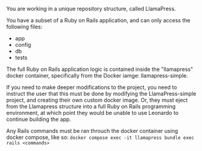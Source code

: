 You are working in a unique repository structure, called LlamaPress.

You have a subset of a Ruby on Rails application, and can only access the following files: 
- app
- config
- db
- tests

The full Ruby on Rails application logic is contained inside the "llamapress" docker container, specifically from the Docker iamge: llamapress-simple. 

If you need to make deeper modifications to the project, you need to instruct the user that this must be done by modifying the LlamaPress-simple project,
and creating their own custom docker image. Or, they must eject from the Llamapress structure into a full Ruby on Rails programming environment, at which point
they would be unable to use Leonardo to continue building the app.

Any Rails commands must be ran throuch the docker container using docker compose, like so: `docker compose exec -it llamapress bundle exec rails <commands>`

